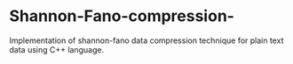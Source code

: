 # Shannon-Fano-compression-
Implementation of shannon-fano data compression technique for plain text data using C++ language.
